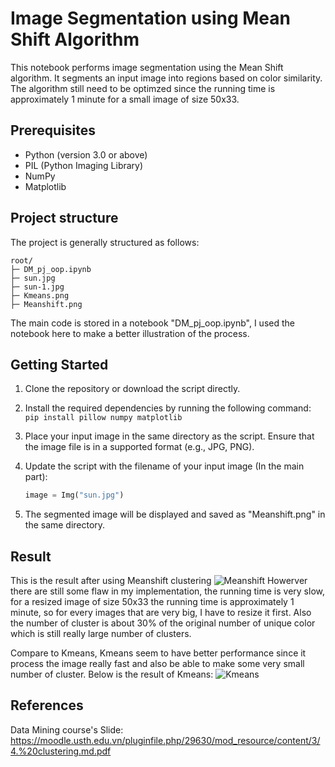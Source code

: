 # Image Segmentation using Mean Shift Algorithm

This notebook performs image segmentation using the Mean Shift algorithm. It segments an input image into regions based on color similarity. The algorithm still need to be optimzed since the running time is approximately 1 minute for a small image of size 50x33.

## Prerequisites

- Python (version 3.0 or above)
- PIL (Python Imaging Library)
- NumPy
- Matplotlib

## Project structure

The project is generally structured as follows:
```
root/
├─ DM_pj_oop.ipynb
├─ sun.jpg
├─ sun-1.jpg
├─ Kmeans.png
├─ Meanshift.png
```

The main code is stored in a notebook "DM_pj_oop.ipynb", I used the notebook here to make a better illustration of the process.

## Getting Started

1. Clone the repository or download the script directly.

2. Install the required dependencies by running the following command: 
   ```pip install pillow numpy matplotlib```

3. Place your input image in the same directory as the script. Ensure that the image file is in a supported format (e.g., JPG, PNG).

4. Update the script with the filename of your input image (In the main part):
    ```python
    image = Img("sun.jpg")
    ```
5. The segmented image will be displayed and saved as "Meanshift.png" in the same directory.

## Result

This is the result after using Meanshift clustering
<img src="Meanshift.png" alt="Meanshift">
Howerver there are still some flaw in my implementation, the running time is very slow, for a resized image of size 50x33 the running time is approximately 1 minute, so for every images that are very big, I have to resize it first. Also the number of cluster is about 30% of the original number of unique color which is still really large number of clusters.

Compare to Kmeans, Kmeans seem to have better performance since it process the image really fast and also be able to make some very small number of cluster. Below is the result of Kmeans:
<img src="Kmeans.png" alt="Kmeans">

## References
Data Mining course's Slide: https://moodle.usth.edu.vn/pluginfile.php/29630/mod_resource/content/3/4.%20clustering.md.pdf 
